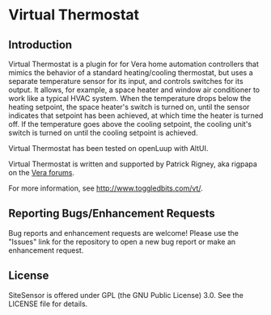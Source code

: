 # Virtual Thermostat #

## Introduction ##

Virtual Thermostat is a plugin for for Vera home automation controllers that mimics the behavior of a standard heating/cooling
thermostat, but uses a separate temperature sensor for its input, and controls switches for its output. It
allows, for example, a space heater and window air conditioner to work like a typical HVAC system. When the
temperature drops below the heating setpoint, the space heater's switch is turned on, until the sensor indicates that
setpoint has been achieved, at which time the heater is turned off. If the temperature goes above the cooling 
setpoint, the cooling unit's switch is turned on until the cooling setpoint is achieved.

Virtual Thermostat has been tested on openLuup with AltUI.

Virtual Thermostat is written and supported by Patrick Rigney, aka rigpapa on the [Vera forums](http://http://forum.micasaverde.com/).

For more information, see <http://www.toggledbits.com/vt/>.

## Reporting Bugs/Enhancement Requests ##

Bug reports and enhancement requests are welcome! Please use the "Issues" link for the repository to open a new bug report or make an enhancement request.

## License ##

SiteSensor is offered under GPL (the GNU Public License) 3.0. See the LICENSE file for details.
